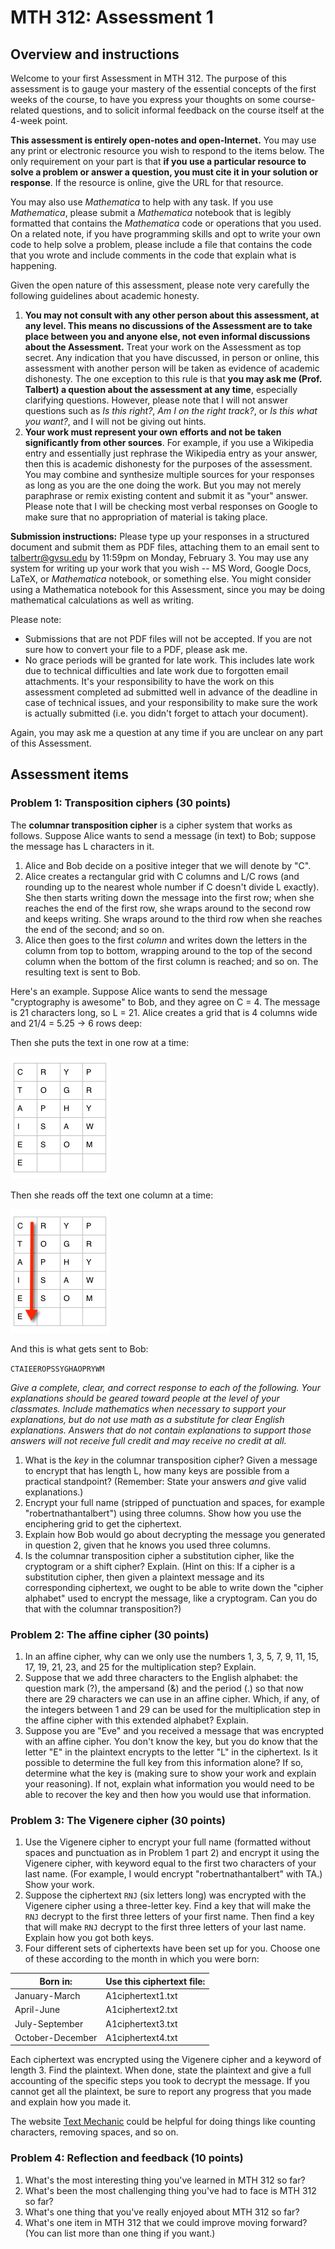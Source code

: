 # MTH 312: Assessment 1

## Overview and instructions

Welcome to your first Assessment in MTH 312. The purpose of this assessment is to gauge your mastery of the essential concepts of the first weeks of the course, to have you express your thoughts on some course-related questions, and to solicit informal feedback on the course itself at the 4-week point. 

**This assessment is entirely open-notes and open-Internet.** You may use any print or electronic resource you wish to respond to the items below. The only requirement on your part is that **if you use a particular resource to solve a problem or answer a question, you must cite it in your solution or response**. If the resource is online, give the URL for that resource. 

You may also use *Mathematica* to help with any task. If you use *Mathematica*, please submit a *Mathematica* notebook that is legibly formatted that contains the *Mathematica* code or operations that you used. On a related note, if you have programming skills and opt to write your own code to help solve a problem, please include a file that contains the code that you wrote and include comments in the code that explain what is happening. 

Given the open nature of this assessment, please note very carefully the following guidelines about academic honesty. 

1. **You may not consult with any other person about this assessment, at any level. This means no discussions of the Assessment are to take place between you and anyone else, not even informal discussions about the Assessment.** Treat your work on the Assessment as top secret. Any indication that you have discussed, in person or online, this assessment with another person will be taken as evidence of academic dishonesty. The one exception to this rule is that **you may ask me (Prof. Talbert) a question about the assessment at any time**, especially clarifying questions. However, please note that I will not answer questions such as *Is this right?*, *Am I on the right track?*, or *Is this what you want?*, and I will not be giving out hints. 
2. **Your work must represent your own efforts and not be taken significantly from other sources**. For example, if you use a Wikipedia entry and essentially just rephrase the Wikipedia entry as your answer, then this is academic dishonesty for the purposes of the assessment. You may combine and synthesize multiple sources for your responses as long as you are the one doing the work. But you may not merely paraphrase or remix existing content and submit it as "your" answer. Please note that I will be checking most verbal responses on Google to make sure that no appropriation of material is taking place. 



**Submission instructions:** Please type up your responses in a structured document and submit them as PDF files, attaching them to an email sent to [talbertr@gvsu.edu](mailto:talbertr@gvsu.edu) by 11:59pm on Monday, February 3. You may use any system for writing up your work that you wish -- MS Word, Google Docs, LaTeX, or  *Mathematica* notebook, or something else. You might consider using a Mathematica notebook for this Assessment, since you may be doing mathematical calculations as well as writing.

Please note: 

+ Submissions that are not PDF files will not be accepted. If you are not sure how to convert your file to a PDF, please ask me. 
+ No grace periods will be granted for late work. This includes late work due to technical difficulties and late work due to forgotten email attachments. It's your responsibility to have the work on this assessment completed ad submitted well in advance of the deadline in case of technical issues, and your responsibility to make sure the work is actually submitted (i.e. you didn't forget to attach your document). 

Again, you may ask me a question at any time if you are unclear on any part of this Assessment. 

## Assessment items

### Problem 1: Transposition ciphers (30 points) 

The **columnar transposition cipher** is a cipher system that works as follows. Suppose Alice wants to send a message (in text) to Bob; suppose the message has L characters in it. 

1. Alice and Bob decide on a positive integer that we will denote by "C". 
2. Alice creates a rectangular grid with C columns and L/C rows (and rounding up to the nearest whole number if C doesn't divide L exactly). She then starts writing down the message into the first row; when she reaches the end of the first row, she wraps around to the second row and keeps writing. She wraps around to the third row when she reaches the end of the second; and so on. 
3. Alice then goes to the first *column* and writes down the letters in the column from top to bottom, wrapping around to the top of the second column when the bottom of the first column is reached; and so on. The resulting text is sent to Bob. 

Here's an example. Suppose Alice wants to send the message "cryptography is awesome" to Bob, and they agree on C = 4. The message is 21 characters long, so L = 21. Alice creates a grid that is 4 columns wide and 21/4 = 5.25 -> 6 rows deep: 

Then she puts the text in one row at a time: 

![Enciphering grid](https://github.com/RobertTalbert/mth312/blob/master/Assessment1/grid1.png)

Then she reads off the text one column at a time: 

![Enciphering grid](https://github.com/RobertTalbert/mth312/blob/master/Assessment1/grid2.png)

And this is what gets sent to Bob:

`CTAIEEROPSSYGHAOPRYWM`

*Give a complete, clear, and correct response to each of the following. Your explanations should be geared toward people at the level of your classmates. Include mathematics when necessary to support your explanations, but do not use math as a substitute for clear English explanations. Answers that do not contain explanations to support those answers will not receive full credit and may receive no credit at all.*

1. What is the *key* in the columnar transposition cipher? Given a message to encrypt that has length L, how many keys are possible from a practical standpoint? (Remember: State your answers *and* give valid explanations.) 
2. Encrypt your full name (stripped of punctuation and spaces, for example "robertnathantalbert") using three columns. Show how you use the enciphering grid to get the ciphertext. 
3. Explain how Bob would go about decrypting the message you generated in question 2, given that he knows you used three columns. 
4. Is the columnar transposition cipher a substitution cipher, like the cryptogram or a shift cipher? Explain. (Hint on this: If a cipher is a substitution cipher, then given a plaintext message and its corresponding ciphertext, we ought to be able to write down the "cipher alphabet" used to encrypt the message, like a cryptogram. Can you do that with the columnar transposition?) 


### Problem 2: The affine cipher (30 points) 

1. In an affine cipher, why can we only use the numbers 1, 3, 5, 7, 9, 11, 15, 17, 19, 21, 23, and 25 for the multiplication step? Explain. 
2. Suppose that we add three characters to the English alphabet: the question mark (?), the ampersand (&) and the period (.) so that now there are 29 characters we can use in an affine cipher. Which, if any, of the integers between 1 and 29 can be used for the multiplication step in the affine cipher with this extended alphabet? Explain. 
3. Suppose you are "Eve" and you received a message that was encrypted with an affine cipher. You don't know the key, but you do know that the letter "E" in the plaintext encrypts to the letter "L" in the ciphertext. Is it possible to determine the full key from this information alone? If so, determine what the key is (making sure to show your work and explain your reasoning). If not, explain what information you would need to be able to recover the key and then how you would use that information.  


### Problem 3: The Vigenere cipher (30 points) 

1. Use the Vigenere cipher to encrypt your full name (formatted without spaces and punctuation as in Problem 1 part 2) and encrypt it using the Vigenere cipher, with keyword equal to the first two characters of your last name. (For example, I would encrypt "robertnathantalbert" with TA.) Show your work. 
2. Suppose the ciphertext `RNJ` (six letters long) was encrypted with the Vigenere cipher using a three-letter key. Find a key that will make the `RNJ` decrypt to the first three letters of your first name. Then find a key that will make  `RNJ` decrypt to the first three letters of your last name. Explain how you got both keys. 
3. Four different sets of ciphertexts have been set up for you. Choose one of these according to the month in which you were born: 


| Born in:         |  Use this ciphertext file:  |
| ---------------- | :-------------------------  |
| January-March    |  A1ciphertext1.txt          |
| April-June       |  A1ciphertext2.txt          |
| July-September   |  A1ciphertext3.txt          |
| October-December |  A1ciphertext4.txt          |

Each ciphertext was encrypted using the Vigenere cipher and a keyword of length 3. Find the plaintext. When done, state the plaintext and give a full accounting of the specific steps you took to decrypt the message. If you cannot get all the plaintext, be sure to report any progress that you made and explain how you made it. 

The website [Text Mechanic](http://textmechanic.com/) could be helpful for doing things like counting characters, removing spaces, and so on. 


### Problem 4: Reflection and feedback (10 points) 

1. What's the most interesting thing you've learned in MTH 312 so far? 
2. What's been the most challenging thing you've had to face is MTH 312 so far? 
3. What's one thing that you've really enjoyed about MTH 312 so far? 
4. What's one item in MTH 312 that we could improve moving forward? (You can list more than one thing if you want.) 


